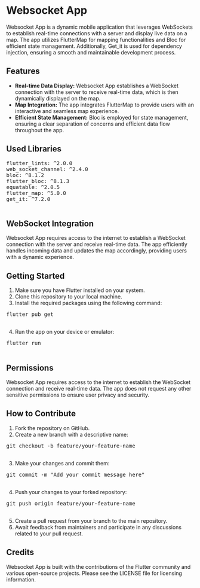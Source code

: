 <!DOCTYPE html>
<html>

<head>
  <meta charset="UTF-8">
  <title>Websocket App</title>
</head>

<body>
  <h1>Websocket App</h1>
  <p>Websocket App is a dynamic mobile application that leverages WebSockets to establish real-time connections with a server and display live data on a map. The app utilizes FlutterMap for mapping functionalities and Bloc for efficient state management. Additionally, Get_it is used for dependency injection, ensuring a smooth and maintainable development process.</p>

  <h2>Features</h2>
  <ul>
    <li><strong>Real-time Data Display:</strong> Websocket App establishes a WebSocket connection with the server to receive real-time data, which is then dynamically displayed on the map.</li>
    <li><strong>Map Integration:</strong> The app integrates FlutterMap to provide users with an interactive and seamless map experience.</li>
    <li><strong>Efficient State Management:</strong> Bloc is employed for state management, ensuring a clear separation of concerns and efficient data flow throughout the app.</li>
  </ul>

  <h2>Used Libraries</h2>
  <pre>
flutter_lints: ^2.0.0
web_socket_channel: ^2.4.0
bloc: ^8.1.2
flutter_bloc: ^8.1.3
equatable: ^2.0.5
flutter_map: ^5.0.0
get_it: ^7.2.0
  </pre>

  <h2>WebSocket Integration</h2>
  <p>Websocket App requires access to the internet to establish a WebSocket connection with the server and receive real-time data. The app efficiently handles incoming data and updates the map accordingly, providing users with a dynamic experience.</p>

  <h2>Getting Started</h2>
  <ol>
    <li>Make sure you have Flutter installed on your system.</li>
    <li>Clone this repository to your local machine.</li>
    <li>Install the required packages using the following command:</li>
  </ol>
  <pre>
flutter pub get
  </pre>
  <ol start="4">
    <li>Run the app on your device or emulator:</li>
  </ol>
  <pre>
flutter run
  </pre>

  <h2>Permissions</h2>
  <p>Websocket App requires access to the internet to establish the WebSocket connection and receive real-time data. The app does not request any other sensitive permissions to ensure user privacy and security.</p>

  <h2>How to Contribute</h2>
  <ol>
    <li>Fork the repository on GitHub.</li>
    <li>Create a new branch with a descriptive name:</li>
  </ol>
  <pre>
git checkout -b feature/your-feature-name
  </pre>
  <ol start="3">
    <li>Make your changes and commit them:</li>
  </ol>
  <pre>
git commit -m "Add your commit message here"
  </pre>
  <ol start="4">
    <li>Push your changes to your forked repository:</li>
  </ol>
  <pre>
git push origin feature/your-feature-name
  </pre>
  <ol start="5">
    <li>Create a pull request from your branch to the main repository.</li>
    <li>Await feedback from maintainers and participate in any discussions related to your pull request.</li>
  </ol>

  <h2>Credits</h2>
  <p>Websocket App is built with the contributions of the Flutter community and various open-source projects. Please see the LICENSE file for licensing information.</p>
</body>

</html>
